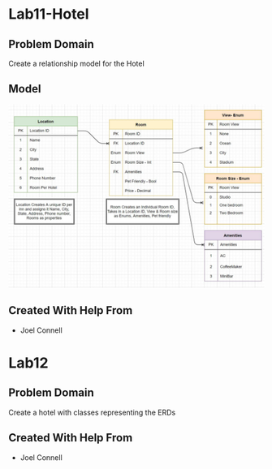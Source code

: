# Lab11-Hotel

## Problem Domain
Create a relationship model for the Hotel

## Model
![domain-model](./Images/Lab11.JPG)


## Created With Help From
- Joel Connell


# Lab12

## Problem Domain
Create a hotel with classes representing the ERDs


## Created With Help From
- Joel Connell